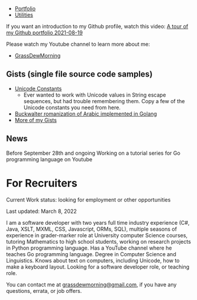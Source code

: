 - [Portfolio](https://elsanussi-s-mneina.github.io/)
- [Utilities](https://elsanussi-s-mneina.github.io/u/)

If you want an introduction to my Github profile, watch this video:
[A tour of my Github portfolio 2021-08-19
](https://youtu.be/6Bh2DuZoQ0Y)

Please watch my Youtube channel to learn more about me:
- [GrassDewMorning](https://www.youtube.com/user/GrassDewMorning)

## Gists (single file source code samples)
- [Unicode Constants](https://gist.github.com/elsanussi-s-mneina/de4fdbf4edc9993b3b9036eb0de242cd)
   - Ever wanted to work with Unicode values in String escape sequences, but had trouble remembering them. Copy a few of the Unicode constants you need from here.
- [Buckwalter romanization of Arabic implemented in Golang](https://gist.github.com/elsanussi-s-mneina/5a3033b4e2905c895908d22ba7092124) 
- [More of my Gists](https://gist.github.com/elsanussi-s-mneina)

## News
Before September 28th and ongoing Working on a tutorial series for Go programming language on Youtube

# For Recruiters
Current Work status: looking for employment or other opportunities

Last updated: March 8, 2022



I am a software developer with two years full time industry experience (C#, Java, XSLT, MXML, CSS, Javascript, ORMs, SQL), multiple seasons of experience in grader-marker role at University computer Science courses, tutoring Mathematics to high school students, working on research projects in Python programming language. Has a YouTube channel where he teaches Go programming language. Degree in Computer Science and Linguistics. Knows about text on computers, including Unicode, how to make a keyboard layout. Looking for a software developer role, or teaching role.

You can contact me at grassdewmorning@gmail.com, if you have any questions, errata, or job offers.
